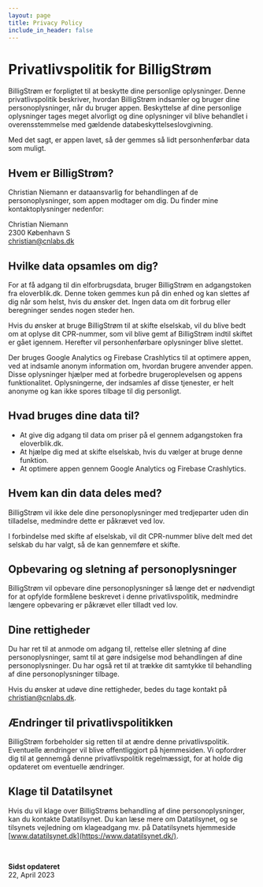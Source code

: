 ```yaml
---
layout: page
title: Privacy Policy
include_in_header: false
---
```


# Privatlivspolitik for BilligStrøm
BilligStrøm er forpligtet til at beskytte dine personlige oplysninger. Denne privatlivspolitik beskriver, hvordan BilligStrøm indsamler og bruger dine personoplysninger, når du bruger appen. Beskyttelse af dine personlige oplysninger tages meget alvorligt og dine oplysninger vil blive behandlet i overensstemmelse med gældende databeskyttelseslovgivning.

Med det sagt, er appen lavet, så der gemmes så lidt personhenførbar data som muligt.

## Hvem er BilligStrøm?
Christian Niemann er dataansvarlig for behandlingen af de personoplysninger, som appen modtager om dig. Du finder mine kontaktoplysninger nedenfor:

Christian Niemann<br>
2300 København S<br>
christian@cnlabs.dk<br>

## Hvilke data opsamles om dig?
For at få adgang til din elforbrugsdata, bruger BilligStrøm en adgangstoken fra eloverblik.dk. Denne token gemmes kun på din enhed og kan slettes af dig når som helst, hvis du ønsker det. Ingen data om dit forbrug eller beregninger sendes nogen steder hen.

Hvis du ønsker at bruge BilligStrøm til at skifte elselskab, vil du blive bedt om at oplyse dit CPR-nummer, som vil blive gemt af BilligStrøm indtil skiftet er gået igennem. Herefter vil personhenførbare oplysninger blive slettet.

Der bruges Google Analytics og Firebase Crashlytics til at optimere appen, ved at indsamle anonym information om, hvordan brugere anvender appen. Disse oplysninger hjælper med at forbedre brugeroplevelsen og appens funktionalitet. Oplysningerne, der indsamles af disse tjenester, er helt anonyme og kan ikke spores tilbage til dig personligt.

## Hvad bruges dine data til?
- At give dig adgang til data om priser på el gennem adgangstoken fra eloverblik.dk.
- At hjælpe dig med at skifte elselskab, hvis du vælger at bruge denne funktion.
- At optimere appen gennem Google Analytics og Firebase Crashlytics.

## Hvem kan din data deles med?
BilligStrøm vil ikke dele dine personoplysninger med tredjeparter uden din tilladelse, medmindre dette er påkrævet ved lov.

I forbindelse med skifte af elselskab, vil dit CPR-nummer blive delt med det selskab du har valgt, så de kan gennemføre et skifte.

## Opbevaring og sletning af personoplysninger
BilligStrøm vil opbevare dine personoplysninger så længe det er nødvendigt for at opfylde formålene beskrevet i denne privatlivspolitik, medmindre længere opbevaring er påkrævet eller tilladt ved lov.

## Dine rettigheder
Du har ret til at anmode om adgang til, rettelse eller sletning af dine personoplysninger, samt til at gøre indsigelse mod behandlingen af dine personoplysninger. Du har også ret til at trække dit samtykke til behandling af dine personoplysninger tilbage.

Hvis du ønsker at udøve dine rettigheder, bedes du tage kontakt på christian@cnlabs.dk.

## Ændringer til privatlivspolitikken
BilligStrøm forbeholder sig retten til at ændre denne privatlivspolitik. Eventuelle ændringer vil blive offentliggjort på hjemmesiden. Vi opfordrer dig til at gennemgå denne privatlivspolitik regelmæssigt, for at holde dig opdateret om eventuelle ændringer.

## Klage til Datatilsynet
Hvis du vil klage over BilligStrøms behandling af dine personoplysninger, kan du kontakte Datatilsynet. Du kan læse mere om Datatilsynet, og se tilsynets vejledning om klageadgang mv. på Datatilsynets hjemmeside 
[www.datatilsynet.dk](https://www.datatilsynet.dk/).

<br>

**Sidst opdateret**  
22, April 2023